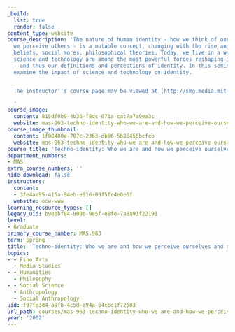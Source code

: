 ```yaml
---
_build:
  list: true
  render: false
content_type: website
course_description: 'The nature of human identity - how we think of ourselves, how
  we perceive others - is a mutable concept, changing with the rise and fall of religious
  beliefs, social mores, philosophical theories. Today, we live in a world in which
  science and technology are among the most powerful forces reshaping our culture
  - and thus our definitions and perceptions of identity. In this seminar, we will
  examine the impact of science and technology on identity.


  The instructor''s course page may be viewed at [http://smg.media.mit.edu/classes/IdentitySeminar/](http://smg.media.mit.edu/classes/IdentitySeminar/)

  '
course_image:
  content: 815df0b9-4b36-f8dc-071a-cac7a7a9ea3c
  website: mas-963-techno-identity-who-we-are-and-how-we-perceive-ourselves-and-others-spring-2002
course_image_thumbnail:
  content: 1f88400e-707c-2363-db96-5b86456bcfcb
  website: mas-963-techno-identity-who-we-are-and-how-we-perceive-ourselves-and-others-spring-2002
course_title: 'Techno-identity: Who we are and how we perceive ourselves and others'
department_numbers:
- MAS
extra_course_numbers: ''
hide_download: false
instructors:
  content:
  - 3fe4aa95-415a-94eb-e916-09f5fe4e0e6f
  website: ocw-www
learning_resource_types: []
legacy_uid: b9eabf84-909b-9e5f-e8fe-7a8a93f22191
level:
- Graduate
primary_course_number: MAS.963
term: Spring
title: 'Techno-identity: Who we are and how we perceive ourselves and others'
topics:
- - Fine Arts
  - Media Studies
- - Humanities
  - Philosophy
- - Social Science
  - Anthropology
  - Social Anthropology
uid: f97fe3d4-a9fb-4c5d-a94a-64c6c1f72683
url_path: courses/mas-963-techno-identity-who-we-are-and-how-we-perceive-ourselves-and-others-spring-2002
year: '2002'
---
```

